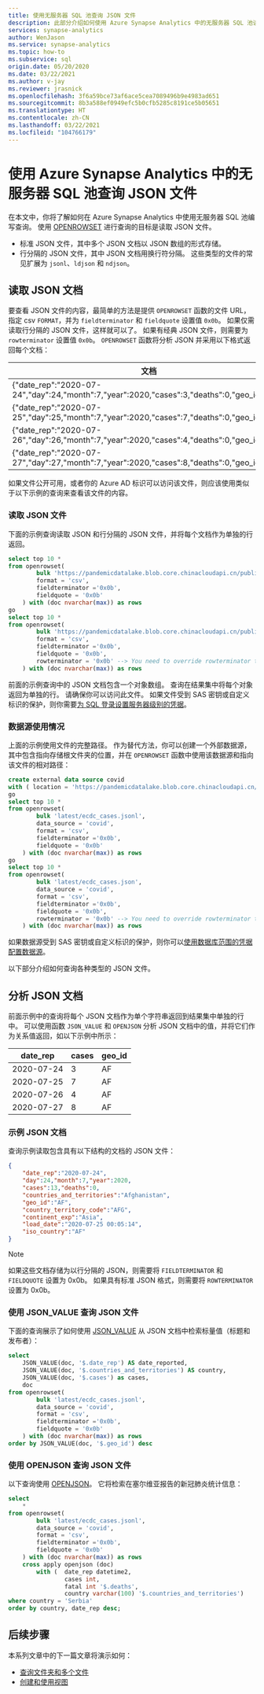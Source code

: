 ```yaml
---
title: 使用无服务器 SQL 池查询 JSON 文件
description: 此部分介绍如何使用 Azure Synapse Analytics 中的无服务器 SQL 池读取 JSON 文件。
services: synapse-analytics
author: WenJason
ms.service: synapse-analytics
ms.topic: how-to
ms.subservice: sql
origin.date: 05/20/2020
ms.date: 03/22/2021
ms.author: v-jay
ms.reviewer: jrasnick
ms.openlocfilehash: 3f6a59bce73af6ace5cea7089496b9e4983ad651
ms.sourcegitcommit: 8b3a588ef0949efc5b0cfb5285c8191ce5b05651
ms.translationtype: HT
ms.contentlocale: zh-CN
ms.lasthandoff: 03/22/2021
ms.locfileid: "104766179"
---
```

# <a name="query-json-files-using-serverless-sql-pool-in-azure-synapse-analytics"></a>使用 Azure Synapse Analytics 中的无服务器 SQL 池查询 JSON 文件

在本文中，你将了解如何在 Azure Synapse Analytics 中使用无服务器 SQL 池编写查询。 使用 [OPENROWSET](develop-openrowset.md) 进行查询的目标是读取 JSON 文件。 
- 标准 JSON 文件，其中多个 JSON 文档以 JSON 数组的形式存储。
- 行分隔的 JSON 文件，其中 JSON 文档用换行符分隔。 这些类型的文件的常见扩展为 `jsonl`、`ldjson` 和 `ndjson`。

## <a name="read-json-documents"></a>读取 JSON 文档

要查看 JSON 文件的内容，最简单的方法是提供 `OPENROWSET` 函数的文件 URL，指定 csv `FORMAT`，并为 `fieldterminator` 和 `fieldquote` 设置值 `0x0b`。 如果仅需读取行分隔的 JSON 文件，这样就可以了。 如果有经典 JSON 文件，则需要为 `rowterminator` 设置值 `0x0b`。 `OPENROWSET` 函数将分析 JSON 并采用以下格式返回每个文档：

| 文档 |
| --- |
|{"date_rep":"2020-07-24","day":24,"month":7,"year":2020,"cases":3,"deaths":0,"geo_id":"AF"}|
|{"date_rep":"2020-07-25","day":25,"month":7,"year":2020,"cases":7,"deaths":0,"geo_id":"AF"}|
|{"date_rep":"2020-07-26","day":26,"month":7,"year":2020,"cases":4,"deaths":0,"geo_id":"AF"}|
|{"date_rep":"2020-07-27","day":27,"month":7,"year":2020,"cases":8,"deaths":0,"geo_id":"AF"}|

如果文件公开可用，或者你的 Azure AD 标识可以访问该文件，则应该使用类似于以下示例的查询来查看该文件的内容。

### <a name="read-json-files"></a>读取 JSON 文件

下面的示例查询读取 JSON 和行分隔的 JSON 文件，并将每个文档作为单独的行返回。

```sql
select top 10 *
from openrowset(
        bulk 'https://pandemicdatalake.blob.core.chinacloudapi.cn/public/curated/covid-19/ecdc_cases/latest/ecdc_cases.jsonl',
        format = 'csv',
        fieldterminator ='0x0b',
        fieldquote = '0x0b'
    ) with (doc nvarchar(max)) as rows
go
select top 10 *
from openrowset(
        bulk 'https://pandemicdatalake.blob.core.chinacloudapi.cn/public/curated/covid-19/ecdc_cases/latest/ecdc_cases.json',
        format = 'csv',
        fieldterminator ='0x0b',
        fieldquote = '0x0b',
        rowterminator = '0x0b' --> You need to override rowterminator to read classic JSON
    ) with (doc nvarchar(max)) as rows
```

前面的示例查询中的 JSON 文档包含一个对象数组。 查询在结果集中将每个对象返回为单独的行。 请确保你可以访问此文件。 如果文件受到 SAS 密钥或自定义标识的保护，则你需要[为 SQL 登录设置服务器级别的凭据](develop-storage-files-storage-access-control.md?tabs=shared-access-signature#server-scoped-credential)。 

### <a name="data-source-usage"></a>数据源使用情况

上面的示例使用文件的完整路径。 作为替代方法，你可以创建一个外部数据源，其中包含指向存储根文件夹的位置，并在 `OPENROWSET` 函数中使用该数据源和指向该文件的相对路径：

```sql
create external data source covid
with ( location = 'https://pandemicdatalake.blob.core.chinacloudapi.cn/public/curated/covid-19/ecdc_cases' );
go
select top 10 *
from openrowset(
        bulk 'latest/ecdc_cases.jsonl',
        data_source = 'covid',
        format = 'csv',
        fieldterminator ='0x0b',
        fieldquote = '0x0b'
    ) with (doc nvarchar(max)) as rows
go
select top 10 *
from openrowset(
        bulk 'latest/ecdc_cases.json',
        data_source = 'covid',
        format = 'csv',
        fieldterminator ='0x0b',
        fieldquote = '0x0b',
        rowterminator = '0x0b' --> You need to override rowterminator to read classic JSON
    ) with (doc nvarchar(max)) as rows
```

如果数据源受到 SAS 密钥或自定义标识的保护，则你可以[使用数据库范围的凭据配置数据源](develop-storage-files-storage-access-control.md?tabs=shared-access-signature#database-scoped-credential)。

以下部分介绍如何查询各种类型的 JSON 文件。

## <a name="parse-json-documents"></a>分析 JSON 文档

前面示例中的查询将每个 JSON 文档作为单个字符串返回到结果集中单独的行中。 可以使用函数 `JSON_VALUE` 和 `OPENJSON` 分析 JSON 文档中的值，并将它们作为关系值返回，如以下示例中所示：

| date\_rep | cases | geo\_id |
| --- | --- | --- |
| 2020-07-24 | 3 | AF |
| 2020-07-25 | 7 | AF |
| 2020-07-26 | 4 | AF |
| 2020-07-27 | 8| AF |

### <a name="sample-json-document"></a>示例 JSON 文档

查询示例读取包含具有以下结构的文档的 JSON 文件：

```json
{
    "date_rep":"2020-07-24",
    "day":24,"month":7,"year":2020,
    "cases":13,"deaths":0,
    "countries_and_territories":"Afghanistan",
    "geo_id":"AF",
    "country_territory_code":"AFG",
    "continent_exp":"Asia",
    "load_date":"2020-07-25 00:05:14",
    "iso_country":"AF"
}
```

> [!NOTE]
> 如果这些文档存储为以行分隔的 JSON，则需要将 `FIELDTERMINATOR` 和 `FIELDQUOTE` 设置为 0x0b。 如果具有标准 JSON 格式，则需要将 `ROWTERMINATOR` 设置为 0x0b。

### <a name="query-json-files-using-json_value"></a>使用 JSON_VALUE 查询 JSON 文件

下面的查询展示了如何使用 [JSON_VALUE](https://docs.microsoft.com/sql/t-sql/functions/json-value-transact-sql?view=azure-sqldw-latest&preserve-view=true) 从 JSON 文档中检索标量值（标题和发布者）：

```sql
select
    JSON_VALUE(doc, '$.date_rep') AS date_reported,
    JSON_VALUE(doc, '$.countries_and_territories') AS country,
    JSON_VALUE(doc, '$.cases') as cases,
    doc
from openrowset(
        bulk 'latest/ecdc_cases.jsonl',
        data_source = 'covid',
        format = 'csv',
        fieldterminator ='0x0b',
        fieldquote = '0x0b'
    ) with (doc nvarchar(max)) as rows
order by JSON_VALUE(doc, '$.geo_id') desc
```

### <a name="query-json-files-using-openjson"></a>使用 OPENJSON 查询 JSON 文件

以下查询使用 [OPENJSON](https://docs.microsoft.com/sql/t-sql/functions/openjson-transact-sql?view=azure-sqldw-latest&preserve-view=true)。 它将检索在塞尔维亚报告的新冠肺炎统计信息：

```sql
select
    *
from openrowset(
        bulk 'latest/ecdc_cases.jsonl',
        data_source = 'covid',
        format = 'csv',
        fieldterminator ='0x0b',
        fieldquote = '0x0b'
    ) with (doc nvarchar(max)) as rows
    cross apply openjson (doc)
        with (  date_rep datetime2,
                cases int,
                fatal int '$.deaths',
                country varchar(100) '$.countries_and_territories')
where country = 'Serbia'
order by country, date_rep desc;
```

## <a name="next-steps"></a>后续步骤

本系列文章中的下一篇文章将演示如何：

- [查询文件夹和多个文件](query-folders-multiple-csv-files.md)
- [创建和使用视图](create-use-views.md)
